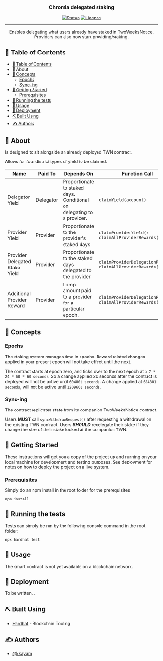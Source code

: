<!-- <p align="center">
  <a href="" rel="noopener">
 <img width=200px height=200px src="./logo.png" alt="Project logo"></a>
</p> -->

<h3 align="center">Chromia delegated staking</h3>

<div align="center">

[![Status](https://img.shields.io/badge/status-active-success.svg)]()
[![License](https://img.shields.io/badge/license-MIT-blue.svg)](/LICENSE)

</div>

---

<p align="center"> Enables delegating what users already have staked in TwoWeeksNotice. Providers can also now start providing/staking.
    <br> 
</p>

## 📝 Table of Contents

- [📝 Table of Contents](#-table-of-contents)
- [🏁 About ](#-about-)
- [🤔 Concepts](#-concepts)
  - [Epochs](#epochs)
  - [Sync-ing](#sync-ing)
- [🏁 Getting Started ](#-getting-started-)
  - [Prerequisites](#prerequisites)
- [🔧 Running the tests ](#-running-the-tests-)
- [🎈 Usage ](#-usage-)
- [🚀 Deployment ](#-deployment-)
- [⛏️ Built Using ](#️-built-using-)
- [✍️ Authors ](#️-authors-)

## 🏁 About <a name = "about"></a>

Is designed to sit alongside an already deployed TWN contract.

Allows for four district types of yield to be claimed.

Name  | Paid To | Depends On | Function Call
------------- | ------------- | ------------- | -------------
Delegator Yield | Delegator | Proportionate to staked days. Conditional on delegating to a provider. | `claimYield(account)`
Provider Yield | Provider | Proportionate to the provider's staked days | `claimProviderYield()` `claimAllProviderRewards()`
Provider Delegated Stake Yield | Provider  | Proportionate to the staked days delegated to the provider | `claimProviderDelegationReward()` `claimAllProviderRewards()`
Additional Provider Reward | Provider | Lump amount paid to a provider for a particular epoch. | `claimProviderDelegationReward()` `claimAllProviderRewards()`

## 🤔 Concepts

### Epochs

The staking system manages time in epochs. Reward related changes applied in your present epoch will not take
effect until the next.

The contract starts at epoch zero, and ticks over to the next epoch at > `7 * 24 * 60 * 60 seconds`. So a change applied
20 seconds after the contract is deployed will not be active until `604801 seconds`. A change applied at `604801 seconds`,
will not be active until `1209601 seconds`.

### Sync-ing

The contract replicates state from its companion TwoWeeksNotice contract.

Users **MUST** call `syncWithdrawRequest()` after requesting a withdrawal on the existing TWN contract. Users ***SHOULD*** redelegate their stake if they change the size of their stake locked at the companion TWN.


## 🏁 Getting Started <a name = "getting_started"></a>

These instructions will get you a copy of the project up and running on your local machine for development and testing purposes. See [deployment](#deployment) for notes on how to deploy the project on a live system.

### Prerequisites

Simply do an npm install in the root folder for the prerequisites

```
npm install
```

## 🔧 Running the tests <a name = "tests"></a>

Tests can simply be run by the following console command in the root folder:

```
npx hardhat test
```

## 🎈 Usage <a name="usage"></a>

The smart contract is not yet available on a blockchain network.

## 🚀 Deployment <a name = "deployment"></a>

To be written...

## ⛏️ Built Using <a name = "built_using"></a>

-   [Hardhat](https://hardhat.org/) - Blockchain Tooling

## ✍️ Authors <a name = "authors"></a>

-   [@kkayam](https://github.com/kkayam)
